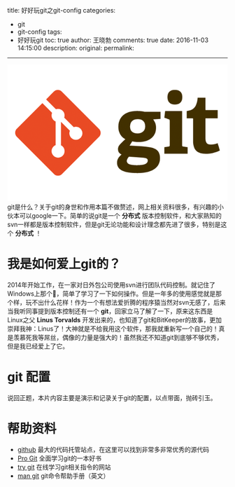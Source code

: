 title: 好好玩git之git-config
categories:
  - git
  - git-config
tags:
  - 好好玩git
toc: true
author: 王晓勃
comments: true
date: 2016-11-03 14:15:00
description:
original:
permalink:
---
![](/images/git/0.png)
git是什么？关于git的身世和作用本篇不做赘述，网上相关资料很多，有兴趣的小伙本可以google一下。简单的说git是一个 **分布式** 版本控制软件，和大家熟知的svn一样都是版本控制软件，但是git无论功能和设计理念都先进了很多，特别是这个 **分布式** ！
<!-- more -->

# 我是如何爱上git的？

2014年开始工作，在一家对日外包公司使用svn进行团队代码控制。就记住了Windows上那个🐢，简单了学习了一下如何操作。但是一年多的使用感觉就是那个样，玩不出什么花样！作为一个有想法爱折腾的程序猿当然对svn无感了，后来当我听同事提到版本控制还有一个 **git**，回家立马了解了一下，原来这东西是Linux之父 **Linus Torvalds** 开发出来的，也知道了git和BitKeeper的故事，更加崇拜我神：Linus了！大神就是不给我用这个软件，那我就重新写一个自己的！真是羡慕死我等屌丝，偶像的力量是强大的！虽然我还不知道git到底够不够优秀，但是我已经爱上了它。

# git 配置

说回正题，本片内容主要是演示和记录关于git的配置，以点带面，抛砖引玉。

# 帮助资料

* [github](https://github.com) 最大的代码托管站点，在这里可以找到非常多非常优秀的源代码
* [Pro Git](https://git-scm.com/book/zh/v1) 全面学习git的一本好书
* [try git](http://try.github.io/) 在线学习git相关指令的网站
* [man git](https://www.kernel.org/pub/software/scm/git/docs/) git命令帮助手册（英文）

